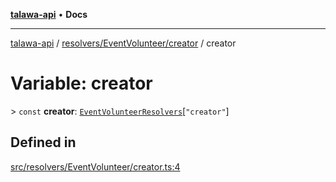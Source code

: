 [**talawa-api**](../../../../README.md) • **Docs**

***

[talawa-api](../../../../modules.md) / [resolvers/EventVolunteer/creator](../README.md) / creator

# Variable: creator

\> `const` **creator**: [`EventVolunteerResolvers`](../../../../types/generatedGraphQLTypes/type-aliases/EventVolunteerResolvers.md)\[`"creator"`\]

## Defined in

[src/resolvers/EventVolunteer/creator.ts:4](https://github.com/PalisadoesFoundation/talawa-api/blob/2f8fb6988cd34004fbbf76550c8eef691b861a19/src/resolvers/EventVolunteer/creator.ts#L4)
